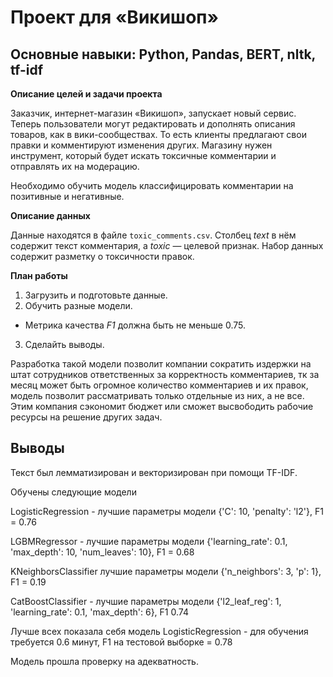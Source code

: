 # Проект для «Викишоп»

## Основные навыки: Python, Pandas, BERT, nltk, tf-idf

**Описание целей и задачи проекта**

Заказчик, интернет-магазин «Викишоп», запускает новый сервис. Теперь пользователи могут редактировать и дополнять описания товаров, как в вики-сообществах. То есть клиенты предлагают свои правки и комментируют изменения других. Магазину нужен инструмент, который будет искать токсичные комментарии и отправлять их на модерацию. 

Необходимо обучить модель классифицировать комментарии на позитивные и негативные.

**Описание данных**

Данные находятся в файле `toxic_comments.csv`. Столбец *text* в нём содержит текст комментария, а *toxic* — целевой признак. Набор данных содержит разметку о токсичности правок.


**План работы**

1. Загрузить и подготовьте данные.
2. Обучить разные модели. 
 - Метрика качества *F1* должна быть не меньше 0.75. 
3. Сделайть выводы.

Разработка такой модели позволит компании сократить издержки на штат сотрудников ответственных за корректность комментариев, тк за месяц может быть огромное количество комментариев и их правок, модель позволит рассматривать только отдельные из них, а не все. Этим компания сэкономит бюджет или сможет высвободить рабочие ресурсы на решение других задач.

## Выводы

Текст был лемматизирован и векторизирован при помощи TF-IDF.

Обучены следующие модели

LogisticRegression - лучшие параметры модели {'C': 10, 'penalty': 'l2'}, F1 = 0.76

LGBMRegressor - лучшие параметры модели {'learning_rate': 0.1, 'max_depth': 10, 'num_leaves': 10}, F1 = 0.68

KNeighborsClassifier лучшие параметры модели {'n_neighbors': 3, 'p': 1}, F1 = 0.19

CatBoostClassifier - лучшие параметры модели {'l2_leaf_reg': 1, 'learning_rate': 0.1, 'max_depth': 6}, F1 0.74

Лучше всех показала себя модель LogisticRegression - для обучения требуется 0.6 минут, F1 на тестовой выборке = 0.78

Модель прошла проверку на адекватность.
